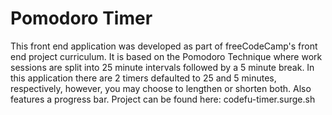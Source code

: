 # Pomodoro Timer

This front end application was developed as part of freeCodeCamp's front end project curriculum. It is based on the Pomodoro Technique where work sessions are split into 25 minute intervals followed by a 5 minute break. 
In this application there are 2 timers defaulted to 25 and 5 minutes, respectively, however, you may choose to lengthen or shorten both. Also features a progress bar.
Project can be found here: codefu-timer.surge.sh